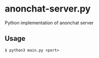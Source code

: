 # anonchat-server.py
Python implementation of anonchat server

## Usage
```
$ python3 main.py <port>
```
